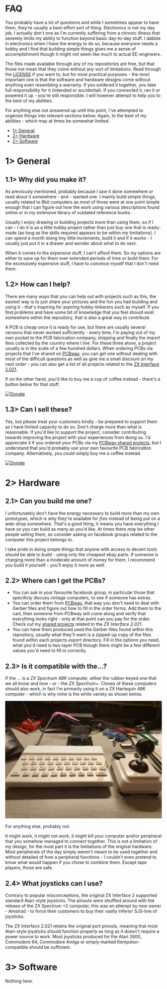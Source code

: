 # FAQ
You probably have a lot of questions and while I sometimes appear to have them, they're usually a best-effort sort of thing. Electronics is not my day job, I actually don't one as I'm currently suffering from a chronic illness that severely limits my ability to function beyond basic day-to-day stuff. I dabble in electronics when I have the energy to do so, because everyone needs a hobby and I find that building simple things gives me a sense of accomplishment though it might not seem like much to actual EE-engineers.

The files made available through any of my repositories are free, but that those not mean that they come without any sort of limitations. Read through the [LICENSE](https://github.com/tebl/ZX-Interface-2.021/blob/main/LICENSE.txt) if you want to, but for most practical purposes - the most important one is that the software and hardware designs come without anything even resembling a warranty. If you soldered it together, you take full responsibility for it (intended or accidental). If you connected it, ran it or powered it up - you're still responsible. I will however attempt to help you to the best of my abilities.

For anything else not answered up until this point, I've attempted to organize things into relevant sections below. Again, to the best of my abilities - which may at times be somewhat limited.

- [1> General](#general)
- [2> Hardware](#hardware)
- [2> Software](#software)

# 1> General
## 1.1> Why did you make it?
As previously mentioned, probably because I saw it done somewhere or read about it somewhere - and - wanted one. I mainly build simple things, usually related to 8bit computers as most of those were at one point simple enough that I can figure out how the work using various descriptions found online or in my extensive library of outdated reference books.

Usually I enjoy drawing or building projects more than using them, so if I can - I do it is as a little hobby project rather than just buy one that is ready-made (as long as the skills required appears to be within my limitations). I can spend a month doing tiny little increments, build it and if it works - I usually just put it in a drawer and wonder about what to do next.

When it comes to the expensive stuff, I can't afford them. So my options are either to save up for them over extended periods of time or build them. For the excessively expensive stuff, I have to convince myself that I don't need them.

## 1.2> How can I help?
There are many ways that you can help out with projects such as this, the easiest way is to just share your pictures and the fun you had building and using it - that's inspiring for aspiring hobby-tinkerers such as myself. If you find problems and have some bit of knowledge that you feel should exist somewhere within the repository, that is also a great way to contribute.

A PCB is cheap once it is ready for use, but there are usually several versions that never worked sufficiently - every time, I'm paying out of my own pocket to the PCB fabrication company, shipping and finally the import fees collected by the country where I live. For these three alone, a project usually is in the scale of a few hundred dollars. When ordering PCBs via projects that I've shared on [PCBway](https://www.pcbway.com/project/member/?bmbno=04C9EDC7-08B5-43), you can get one without dealing with most of the difficult questions as well as give me a small discount on my next order - you can also get a list of all projects related to the [ZX Interface 2.021](https://www.pcbway.com/project/shareproject/?tag=ZX%20Interface%202.021).

If on the other hand, you'd like to buy me a cup of coffee instead - there's a button below for that stuff.

[![Donate](https://img.shields.io/badge/Donate-PayPal-green.svg)](https://paypal.me/teblunde)

## 1.3> Can I sell these?
Yes, but please treat your customers kindly - be prepared to support them as I have limited capacity to do so. Don't charge more than what is reasonable. If you'd like to support the project, consider contributing towards improving the project with your experiences from doing so. I'd appreciate it if you ordered your PCBs via my [PCBway shared projects](https://www.pcbway.com/project/shareproject/?tag=ZX%20Interface%202.021), but I understand that you'd probably use your own favourite PCB fabrication company. Alternatively, you could simply buy me a coffee instead.

[![Donate](https://img.shields.io/badge/Donate-PayPal-green.svg)](https://paypal.me/teblunde)

# 2> Hardware
## 2.1> Can you build me one?
I unfortunately don't have the energy necessary to build more than my own prototypes, which is why they're available for *free* instead of being put on a web-shop somewhere. That's a good thing, it means you have everything I have so you can build as many as you'd like. At times there *may* be other people selling them, so consider asking on facebook groups related to the computer this project belongs to.

I take pride in doing simple things that anyone with access to decent tools should be able to build - using only the cheapest ebay parts. If someone is charging more than a moderate amount of money for them, I recommend you build it yourself - you'll enjoy it more as well.

## 2.2> Where can I get the PCBs?
- You can ask in your favourite facebook group, in particular those that specificly discuss vintage computers, to see if someone has extras.
- You can order them from [PCBway](https://www.pcbway.com/setinvite.aspx?inviteid=88707), that way you don't need to deal with Gerber files and figure out how to fill in the order forms. Add them to the cart, then someone from PCBway will come along and verify that everything looks right - only at that point can you pay for the order. Check out my [shared projects](https://www.pcbway.com/project/shareproject/?tag=ZX%20Interface%202.021) related to the *ZX Interface 2.021*.
- You can have them produced used the Gerber-files found within this repository, usually what they'll want is a zipped-up copy of the files found within each projects *export* directory. Fill in the options you need, what you'd need is two-layer PCB though there might be a few different values you'd need to fill in correctly.

## 2.3> Is it compatible with the...?
If the *...* is a *ZX Spectrum 48K* computer, either the rubber-keyed one that we all know and love - or - the *ZX Spectrum+*. Clones of these computers should also work, in fact I'm primarily using it on a ZX Harlequin 48K computer - which is why mine is the white variety as shown below.

![ZX Harlequin](https://github.com/tebl/ZX-Interface-2.021/raw/main/gallery/2021-04-25%2021.40.32.jpg)

For anything else, probably not.

It might work, it might not work, it might kill your computer and/or peripheral that you somehow managed to connect together. This is not a limitation of my design, for the most part it is the limitations of the original hardware. Most peripherals of the day simply weren't meant to be used together and without detailed of how a peripheral functions - I couldn't even pretend to know what would happen if you chose to combine them. Except tape players, those are safe.

## 2.4> What joysticks can I use?
Contrary to popular misconceptions, the original ZX Interface 2 supported standard Atari-style joysticks. The pinouts were shuffled around with the release of the ZX Spectrum +2 computer, this was an attempt by new owner - Amstrad - to force their customers to buy their vastly inferior SJS-line of joysticks.

The ZX Interface 2.021 retains the original port pinouts, meaning that most Atari-style joysticks should function properly as long as it doesn't require a power source to work. Most joysticks produced for the Atari 2600, Commodore 64, Commodore Amiga or simply marked Kempston-compatible should be sufficient.

# 3> Software
Nothing here.